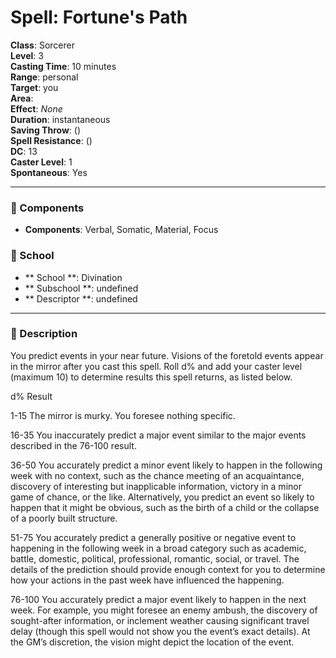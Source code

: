 
# Spell: Fortune's Path
**Class**: Sorcerer  
**Level**: 3  
**Casting Time**: 10 minutes  
**Range**: personal  
**Target**: you  
**Area**:   
**Effect**: _None_  
**Duration**: instantaneous  
**Saving Throw**:  ()  
**Spell Resistance**:  ()  
**DC**: 13  
**Caster Level**: 1  
**Spontaneous**: Yes

---

### 🔮 Components
- **Components**: Verbal, Somatic, Material, Focus

### 🏫 School
- ** School **: Divination
- ** Subschool **: undefined
- ** Descriptor **: undefined
---

### 📜 Description
You predict events in your near future. Visions of the foretold events appear in the mirror after you cast this spell. Roll d% and add your caster level (maximum 10) to determine results this spell returns, as listed below.

d% Result 

1-15 The mirror is murky. You foresee nothing specific.

16-35 You inaccurately predict a major event similar to the major events described in the 76-100 result.

36-50 You accurately predict a minor event likely to happen in the following week with no context, such as the chance meeting of an acquaintance, discovery of interesting but inapplicable information, victory in a minor game of chance, or the like. Alternatively, you predict an event so likely to happen that it might be obvious, such as the birth of a child or the collapse of a poorly built structure.

51-75 You accurately predict a generally positive or negative event to happening in the following week in a broad category such as academic, battle, domestic, political, professional, romantic, social, or travel. The details of the prediction should provide enough context for you to determine how your actions in the past week have influenced the happening.

76-100 You accurately predict a major event likely to happen in the next week. For example, you might foresee an enemy ambush, the discovery of sought-after information, or inclement weather causing significant travel delay (though this spell would not show you the event’s exact details). At the GM’s discretion, the vision might depict the location of the event.
